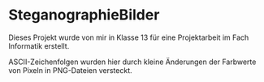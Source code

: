 # SteganographieBilder
Dieses Projekt wurde von mir in Klasse 13 für eine Projektarbeit im Fach Informatik erstellt.

ASCII-Zeichenfolgen wurden hier durch kleine Änderungen der Farbwerte von Pixeln in PNG-Dateien versteckt.
